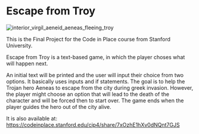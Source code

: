 # Escape from Troy

![interior_virgil_aeneid_aeneas_fleeing_troy](https://github.com/user-attachments/assets/06963bda-23c7-42a2-8fa5-3e098f2270a7)

This is the Final Project for the Code in Place course from Stanford University. 

Escape from Troy is a text-based game, in which the player choses what will happen next. 

An initial text will be printed and the user will input their choice from two options. 
It basically uses inputs and if statements. The goal is to help the Trojan hero Aeneas 
to escape from the city during greek invasion. However, the player might choose an option 
that will lead to the death of the character and will be forced then to start over. 
The game ends when the player guides the hero out of the city alive.

It is also available at: https://codeinplace.stanford.edu/cip4/share/7xOzhE1hXv0dNQnt7GJS
